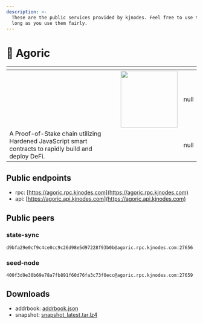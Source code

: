 ```yaml
---
description: >-
  These are the public services provided by kjnodes. Feel free to use them as
  long as you use them fairly.
---
```


# 🐋 Agoric

<table data-card-size="large" data-view="cards"><thead><tr><th></th><th data-hidden></th><th data-hidden data-card-cover data-type="files"></th><th data-hidden data-type="rating" data-max="5"></th></tr></thead><tbody><tr><td></td><td></td><td><img src=""../../.gitbook/assets/kujira.png"" width="150" height=150 /></td><td>null</td></tr><tr><td>A Proof-of-Stake chain utilizing Hardened JavaScript smart contracts to rapidly build and deploy DeFi.</td><td></td><td></td><td>null</td></tr></tbody></table>

## Public endpoints

* rpc: [https://agoric.rpc.kjnodes.com](https://agoric.rpc.kjnodes.com)
* api: [https://agoric.api.kjnodes.com](https://agoric.api.kjnodes.com)

## Public peers

### state-sync

```
d9bfa29e0cf9c4ce0cc9c26d98e5d97228f93b0b@agoric.rpc.kjnodes.com:27656
```

### seed-node

```
400f3d9e30b69e78a7fb891f60d76fa3c73f0ecc@agoric.rpc.kjnodes.com:27659
```

## Downloads

* addrbook: [addrbook.json](https://snapshots.kjnodes.com/agoric/addrbook.json)
* snapshot: [snapshot\_latest.tar.lz4](https://snapshots.kjnodes.com/agoric/snapshot\_latest.tar.lz4)
